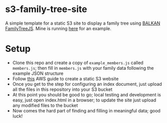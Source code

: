 # s3-family-tree-site

A simple template for a static S3 site to display a family tree using [BALKAN FamilyTreeJS](https://balkan.app/FamilyTreeJS). Mine is running [here](http://bushman-family-tree.s3-website-us-east-1.amazonaws.com/) for an example.

# Setup

 - Clone this repo and create a copy of `example_members.js` called `members.js`; then fill in `members.js` with your family data following the example JSON structure
 - Follow [this](https://docs.aws.amazon.com/AmazonS3/latest/userguide/WebsiteHosting.html) AWS guide to create a static S3 website
 - Once you get to the step for configuring an index document, just upload all the files in this repository into your S3 bucket
 - At this point you should be good to go; local testing and development is easy, just open index.html in a browser; to update the site just upload any modified files to the bucket
 - Now comes the hard part of finding and filling in meaningful data; good luck!

